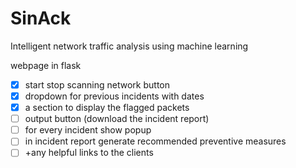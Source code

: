 # SinAck

Intelligent network traffic analysis using machine learning

webpage in flask
- [x] start stop scanning network button
- [x] dropdown for previous incidents with dates
- [x] a section to display the flagged packets
- [ ] output button (download the incident report)
- [ ] for every incident show popup
- [ ] in incident report generate recommended preventive measures
- [ ] +any helpful links to the clients